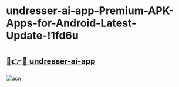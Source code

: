 # undresser-ai-app-Premium-APK-Apps-for-Android-Latest-Update-!1fd6u

# <h2><a href="https://4yobml.esa.edu.pl?title=undresser-ai-app&ref=1fd6u">🔗👉 🔴 undresser-ai-app</a></h2>

[![acn](https://github.com/user-attachments/assets/0f9c940e-d8b0-45ae-aac7-cd30a18b3e1c)](https://4yobml.esa.edu.pl?title=undresser-ai-app&ref=1fd6u)

